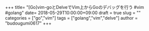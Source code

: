 +++
title= "[Go]vim-goとDelveでVim上からGoのデバッグを行う #vim #golang"
date= 2018-05-29T10:00:00+09:00
draft = true
slug = ""
categories = ["go","vim"]
tags = ["golang","vim","delve"]
author = "budougumi0617"
+++
